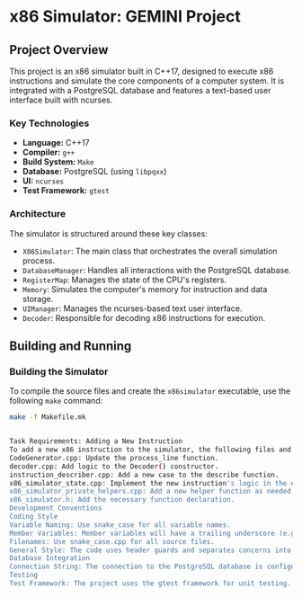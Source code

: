 # x86 Simulator: GEMINI Project

## Project Overview

This project is an x86 simulator built in C++17, designed to execute x86 instructions and simulate the core components of a computer system. It is integrated with a PostgreSQL database and features a text-based user interface built with ncurses.

### Key Technologies

*   **Language:** C++17
*   **Compiler:** `g++`
*   **Build System:** `Make`
*   **Database:** PostgreSQL (using `libpqxx`)
*   **UI:** `ncurses`
*   **Test Framework:** `gtest`

### Architecture

The simulator is structured around these key classes:

*   `X86Simulator`: The main class that orchestrates the overall simulation process.
*   `DatabaseManager`: Handles all interactions with the PostgreSQL database.
*   `RegisterMap`: Manages the state of the CPU's registers.
*   `Memory`: Simulates the computer's memory for instruction and data storage.
*   `UIManager`: Manages the ncurses-based text user interface.
*   `Decoder`: Responsible for decoding x86 instructions for execution.

## Building and Running

### Building the Simulator

To compile the source files and create the `x86simulator` executable, use the following `make` command:

```bash
make -f Makefile.mk


Task Requirements: Adding a New Instruction
To add a new x86 instruction to the simulator, the following files and functions need to be updated:
CodeGenerator.cpp: Update the process_line function.
decoder.cpp: Add logic to the Decoder() constructor.
instruction_describer.cpp: Add a new case to the describe function.
x86_simulator_state.cpp: Implement the new instruction's logic in the executeInstruction function.
x86_simulator_private_helpers.cpp: Add a new helper function as needed.
x86_simulator.h: Add the necessary function declaration. 
Development Conventions
Coding Style
Variable Naming: Use snake_case for all variable names.
Member Variables: Member variables will have a trailing underscore (e.g., decoder_).
Filenames: Use snake_case.cpp for all source files.
General Style: The code uses header guards and separates concerns into different classes for clarity. 
Database Integration
Connection String: The connection to the PostgreSQL database is configured via the DB_CONN_STR environment variable.
Testing
Test Framework: The project uses the gtest framework for unit testing. New instructions should be acco
